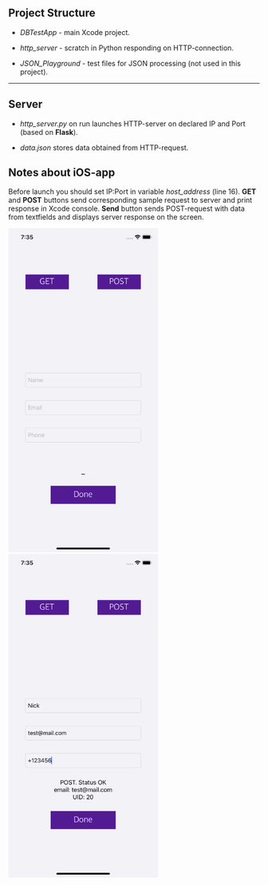 ## Project Structure


- *DBTestApp* - main Xcode project.

- *http_server* - scratch in Python responding on HTTP-connection.

- *JSON_Playground* - test files for JSON processing (not used in this project).

---

## Server

- *http_server.py* on run launches HTTP-server on declared IP and Port (based on **Flask**).

- *data.json* stores data obtained from HTTP-request.

## Notes about iOS-app

Before launch you should set IP:Port in variable *host_address* (line 16).
**GET** and **POST** buttons send corresponding sample request to server and print response in Xcode console.
**Send** button sends POST-request with data from textfields and displays server response on the screen.

<img src="Screenshots/screen_2.PNG" alt="screen_2" width="300"/> <img src="Screenshots/screen_1.PNG" alt="screen_1" width="300"/>
